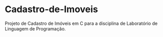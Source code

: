 # Cadastro-de-Imoveis
Projeto de Cadastro de Imóveis em C para a disciplina de Laboratório de Linguagem de Programação.
